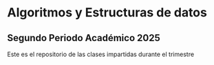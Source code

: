 # Algoritmos y Estructuras de datos

## Segundo Periodo Académico 2025

Este es el repositorio de las clases impartidas durante el trimestre